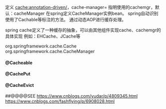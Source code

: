 定义 <cache:annotation-driven/>，cache-manager= 指明使用的cachemgr，默认：cacheManager
在spring定义CacheManager实例bean。
spring自动识别使用了Cachable等标注的方法。
通过动态AOP进行缓存处理。

spring cache定义了一种缓存的抽象，可以由其他组件实现cache、cachemgr的具体实现
例如：EHCache、JCache等

org.springframework.cache.Cache
org.springframework.cache.CacheManager

#### @Cacheable
#### @CachePut
#### @CacheEvict 

##@@@@SEE
https://www.cnblogs.com/yudar/p/4809345.html
https://www.cnblogs.com/fashflying/p/6908028.html
